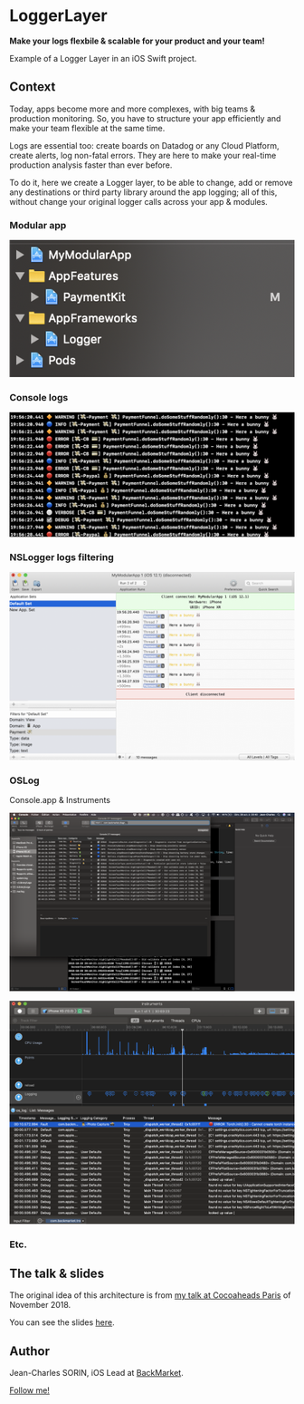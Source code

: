 # LoggerLayer

**Make your logs flexbile &amp; scalable for your product and your team!**

Example of a Logger Layer in an iOS Swift project. 

## Context

Today, apps become more and more complexes, with big teams & production monitoring. 
So, you have to structure your app efficiently and make your team flexible at the same time.

Logs are essential too: create boards on Datadog or any Cloud Platform, create alerts, log non-fatal errors. They are here to make your real-time production analysis faster than ever before.

To do it, here we create a Logger layer, to be able to change, add or remove any destinations or third party library around the app logging; all of this, without change your original logger calls across your app & modules.

### Modular app

![](./resources/project-structure.png)

### Console logs

![](./resources/project-console-log.png)

### NSLogger logs filtering

![](./resources/nslogger.png)

### OSLog

Console.app & Instruments

![](./resources/console-app.png)

![](./resources/instruments.png)

### Etc.

## The talk & slides

The original idea of this architecture is from [my talk at Cocoaheads Paris](https://www.meetup.com/fr-FR/CocoaHeads-Paris/events/fgvkkqyxpblb/) of November 2018.

You can see the slides [here]().

## Author

Jean-Charles SORIN, iOS Lead at [BackMarket](backmarket.com).

[Follow me!](https://twitter.com/jcsorin)